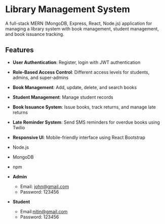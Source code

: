 # Library Management System

A full-stack MERN (MongoDB, Express, React, Node.js) application for managing a library system with book management, student management, and book issuance tracking.

## Features

- **User Authentication**: Register, login with JWT authentication
- **Role-Based Access Control**: Different access levels for students, admins, and super-admins
- **Book Management**: Add, update, delete, and search books
- **Student Management**: Manage student records
- **Book Issuance System**: Issue books, track returns, and manage late returns
- **Late Reminder System**: Send SMS reminders for overdue books using Twilio
- **Responsive UI**: Mobile-friendly interface using React Bootstrap


- Node.js 
- MongoDB
- npm 

- **Admin**
  - Email: john@gmail.com
  - Password: 123456

- **Student**
  - Email:nitin@gmail.com
  - Password: 123456



